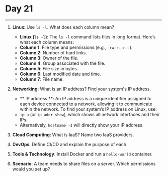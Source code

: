 # Day 21

---

1. **Linux**: Use `ls -l`. What does each column mean?
   - **Linux (`ls -l`)**: The `ls -l` command lists files in long format. Here’s what each column means:
    - **Column 1**: File type and permissions (e.g., `-rw-r--r--`).
    - **Column 2**: Number of hard links.
    - **Column 3**: Owner of the file.
    - **Column 4**: Group associated with the file.
    - **Column 5**: File size in bytes.
    - **Column 6**: Last modified date and time.
    - **Column 7**: File name.


2. **Networking**: What is an IP address? Find your system's IP address.
    * ** IP address **: An IP address is a unique identifier assigned to each device connected to a network, allowing it to communicate within the network. To find your system’s IP address on Linux, use:
    - `ip a` (or `ip addr show`), which shows all network interfaces and their IPs.
    - Alternatively, `hostname -I` will directly show your IP address.


3. **Cloud Computing**: What is IaaS? Name two IaaS providers.
4. **DevOps**: Define CI/CD and explain the purpose of each.
5. **Tools & Technology**: Install Docker and run a `hello-world` container.
6. **Scenario**: A team needs to share files on a server. Which permissions would you set up?

